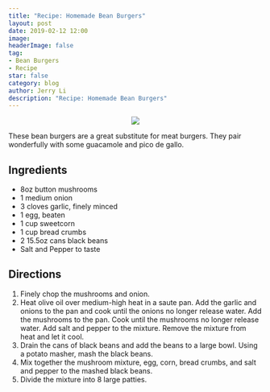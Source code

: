 ```yaml
---
title: "Recipe: Homemade Bean Burgers"
layout: post
date: 2019-02-12 12:00
image: 
headerImage: false
tag:
- Bean Burgers
- Recipe
star: false
category: blog
author: Jerry Li
description: "Recipe: Homemade Bean Burgers"
---
```

<p align="center"><img src ="https://www.instagram.com/p/BpaDfmgBL60/media/?size=m" /></p>

These bean burgers are a great substitute for meat burgers. They pair wonderfully with some guacamole and pico de gallo.  

## Ingredients
* 8oz button mushrooms
* 1 medium onion
* 3 cloves garlic, finely minced
* 1 egg, beaten
* 1 cup sweetcorn
* 1 cup bread crumbs
* 2 15.5oz cans black beans
* Salt and Pepper to taste

## Directions
1. Finely chop the mushrooms and onion.
2. Heat olive oil over medium-high heat in a saute pan. Add the garlic and onions to the pan and cook until the onions no longer release water. Add the mushrooms to the pan. Cook until the mushrooms no longer release water. Add salt and pepper to the mixture. Remove the mixture from heat and let it cool.
3. Drain the cans of black beans and add the beans to a large bowl. Using a potato masher, mash the black beans.
4. Mix together the mushroom mixture, egg, corn, bread crumbs, and salt and pepper to the mashed black beans.
5. Divide the mixture into 8 large patties.
